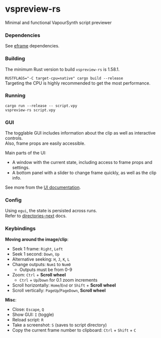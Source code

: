 # vspreview-rs
Minimal and functional VapourSynth script previewer  

### Dependencies
See [eframe](https://github.com/emilk/egui/tree/master/eframe) dependencies.

### Building
The minimum Rust version to build `vspreview-rs` is 1.58.1.

`RUSTFLAGS="-C target-cpu=native" cargo build --release`  
Targeting the CPU is highly recommended to get the most performance.

### Running
`cargo run --release -- script.vpy`  
`vspreview-rs script.vpy`  

### GUI

The togglable GUI includes information about the clip as well as interactive controls.  
Also, frame props are easily accessible.

Main parts of the UI:
- A window with the current state, including access to frame props and settings.
- A bottom panel with a slider to change frame quickly, as well as the clip info.

See more from the [UI documentation](UI.md).

### Config
Using `egui`, the state is persisted across runs.  
Refer to [directories-next](https://docs.rs/directories-next/2.0.0/directories_next/struct.ProjectDirs.html#method.data_dir) docs.

### Keybindings

**Moving around the image/clip**:  
- Seek 1 frame: `Right`, `Left`  
- Seek 1 second: `Down`, `Up`  
- Alternative seeking: `H`, `J`, `K`, `L`  
- Change outputs: `Num1` to `Num0`  
    - Outputs must be from 0-9
- Zoom: `Ctrl` + **Scroll wheel**  
    - `Ctrl` + `Up`/`Down` for 0.1 zoom increments  
- Scroll horizontally: `Home`/`End` or `Shift` + **Scroll wheel**  
- Scroll vertically: `PageUp`/`PageDown`, **Scroll wheel**  

**Misc**:  
- Close: `Escape`, `Q`  
- Show GUI: `I` (toggle)  
- Reload script: `R` 
- Take a screenshot: `S` (saves to script directory)  
- Copy the current frame number to clipboard: `Ctrl` + `Shift` + `C`  
